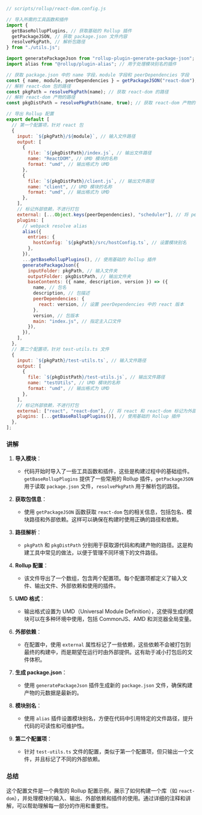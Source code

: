 ```javascript
// scripts/rollup/react-dom.config.js

// 导入所需的工具函数和插件
import {
  getBaseRollupPlugins, // 获取基础的 Rollup 插件
  getPackageJSON, // 获取 package.json 文件内容
  resolvePkgPath, // 解析包路径
} from "./utils.js";

import generatePackageJson from "rollup-plugin-generate-package-json"; // 生成 package.json 的插件
import alias from "@rollup/plugin-alias"; // 用于处理模块别名的插件

// 获取 package.json 中的 name 字段，module 字段和 peerDependencies 字段
const { name, module, peerDependencies } = getPackageJSON("react-dom"); // 获取 react-dom 包的信息
// 解析 react-dom 包的路径
const pkgPath = resolvePkgPath(name); // 获取 react-dom 的路径
// 解析 react-dom 产物的路径
const pkgDistPath = resolvePkgPath(name, true); // 获取 react-dom 产物的路径

// 导出 Rollup 配置
export default [
  // 第一个配置项，针对 react 包
  {
    input: `${pkgPath}/${module}`, // 输入文件路径
    output: [
      {
        file: `${pkgDistPath}/index.js`, // 输出文件路径
        name: "ReactDOM", // UMD 模块的名称
        format: "umd", // 输出格式为 UMD
      },
      {
        file: `${pkgDistPath}/client.js`, // 输出文件路径
        name: "client", // UMD 模块的名称
        format: "umd", // 输出格式为 UMD
      },
    ],
    // 标记外部依赖，不进行打包
    external: [...Object.keys(peerDependencies), "scheduler"], // 将 peerDependencies 和 scheduler 标记为外部依赖
    plugins: [
      // webpack resolve alias
      alias({
        entries: {
          hostConfig: `${pkgPath}/src/hostConfig.ts`, // 设置模块别名
        },
      }),
      ...getBaseRollupPlugins(), // 使用基础的 Rollup 插件
      generatePackageJson({
        inputFolder: pkgPath, // 输入文件夹
        outputFolder: pkgDistPath, // 输出文件夹
        baseContents: ({ name, description, version }) => ({
          name, // 包名
          description, // 包描述
          peerDependencies: {
            react: version, // 设置 peerDependencies 中的 react 版本
          },
          version, // 包版本
          main: "index.js", // 指定主入口文件
        }),
      }),
    ],
  },
  // 第二个配置项，针对 test-utils.ts 文件
  {
    input: `${pkgPath}/test-utils.ts`, // 输入文件路径
    output: [
      {
        file: `${pkgDistPath}/test-utils.js`, // 输出文件路径
        name: "testUtils", // UMD 模块的名称
        format: "umd", // 输出格式为 UMD
      },
    ],
    // 标记外部依赖，不进行打包
    external: ["react", "react-dom"], // 将 react 和 react-dom 标记为外部依赖
    plugins: [...getBaseRollupPlugins()], // 使用基础的 Rollup 插件
  },
];
```

### 讲解

1. **导入模块**：

   - 代码开始时导入了一些工具函数和插件，这些是构建过程中的基础组件。`getBaseRollupPlugins` 提供了一些常用的 Rollup 插件，`getPackageJSON` 用于读取 `package.json` 文件，`resolvePkgPath` 用于解析包的路径。

2. **获取包信息**：

   - 使用 `getPackageJSON` 函数获取 `react-dom` 包的相关信息，包括包名、模块路径和外部依赖。这样可以确保在构建时使用正确的路径和依赖。

3. **路径解析**：

   - `pkgPath` 和 `pkgDistPath` 分别用于获取源代码和构建产物的路径。这是构建工具中常见的做法，以便于管理不同环境下的文件路径。

4. **Rollup 配置**：

   - 该文件导出了一个数组，包含两个配置项。每个配置项都定义了输入文件、输出文件、外部依赖和使用的插件。

5. **UMD 格式**：

   - 输出格式设置为 UMD（Universal Module Definition），这使得生成的模块可以在多种环境中使用，包括 CommonJS、AMD 和浏览器全局变量。

6. **外部依赖**：

   - 在配置中，使用 `external` 属性标记了一些依赖，这些依赖不会被打包到最终的构建中，而是期望在运行时由外部提供。这有助于减小打包后的文件体积。

7. **生成 package.json**：

   - 使用 `generatePackageJson` 插件生成新的 `package.json` 文件，确保构建产物的元数据是最新的。

8. **模块别名**：

   - 使用 `alias` 插件设置模块别名，方便在代码中引用特定的文件路径，提升代码的可读性和可维护性。

9. **第二个配置项**：
   - 针对 `test-utils.ts` 文件的配置，类似于第一个配置项，但只输出一个文件，并且标记了不同的外部依赖。

### 总结

这个配置文件是一个典型的 Rollup 配置示例，展示了如何构建一个库（如 `react-dom`），并处理模块的输入、输出、外部依赖和插件的使用。通过详细的注释和讲解，可以帮助理解每一部分的作用和重要性。
